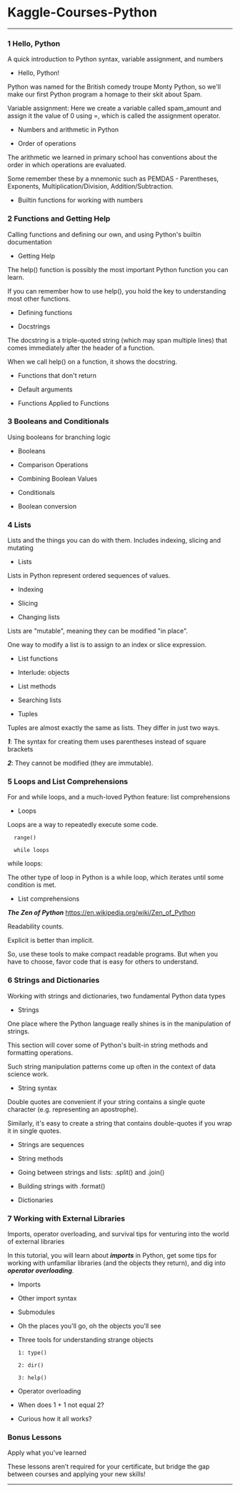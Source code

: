 # Kaggle-Courses-Python

-------

### 1 Hello, Python
A quick introduction to Python syntax, variable assignment, and numbers

- Hello, Python!

Python was named for the British comedy troupe Monty Python, so we'll make our first Python program a homage to their skit about Spam.

Variable assignment: Here we create a variable called spam_amount and assign it the value of 0 using =, which is called the assignment operator.

- Numbers and arithmetic in Python

- Order of operations

The arithmetic we learned in primary school has conventions about the order in which operations are evaluated. 

Some remember these by a mnemonic such as PEMDAS - Parentheses, Exponents, Multiplication/Division, Addition/Subtraction.

- Builtin functions for working with numbers




### 2 Functions and Getting Help
Calling functions and defining our own, and using Python's builtin documentation

- Getting Help

The help() function is possibly the most important Python function you can learn. 

If you can remember how to use help(), you hold the key to understanding most other functions.

- Defining functions

- Docstrings

The docstring is a triple-quoted string (which may span multiple lines) that comes immediately after the header of a function. 

When we call help() on a function, it shows the docstring.

- Functions that don't return

- Default arguments

- Functions Applied to Functions


### 3 Booleans and Conditionals
Using booleans for branching logic

- Booleans

- Comparison Operations

- Combining Boolean Values

- Conditionals

- Boolean conversion





### 4 Lists
Lists and the things you can do with them. Includes indexing, slicing and mutating

- Lists

Lists in Python represent ordered sequences of values.

- Indexing

- Slicing

- Changing lists

Lists are "mutable", meaning they can be modified "in place".

One way to modify a list is to assign to an index or slice expression.

- List functions

- Interlude: objects

- List methods

- Searching lists

- Tuples

Tuples are almost exactly the same as lists. They differ in just two ways.

***1***: The syntax for creating them uses parentheses instead of square brackets

***2***: They cannot be modified (they are immutable).





### 5 Loops and List Comprehensions
For and while loops, and a much-loved Python feature: list comprehensions

- Loops

Loops are a way to repeatedly execute some code.

      range()
      
      while loops

while loops:

The other type of loop in Python is a while loop, which iterates until some condition is met.

- List comprehensions

***The Zen of Python***
https://en.wikipedia.org/wiki/Zen_of_Python

Readability counts.

Explicit is better than implicit.

So, use these tools to make compact readable programs. But when you have to choose, favor code that is easy for others to understand.

### 6 Strings and Dictionaries
Working with strings and dictionaries, two fundamental Python data types

- Strings

One place where the Python language really shines is in the manipulation of strings. 

This section will cover some of Python's built-in string methods and formatting operations.

Such string manipulation patterns come up often in the context of data science work.

- String syntax

Double quotes are convenient if your string contains a single quote character (e.g. representing an apostrophe).

Similarly, it's easy to create a string that contains double-quotes if you wrap it in single quotes.

- Strings are sequences

- String methods

- Going between strings and lists: .split() and .join()

- Building strings with .format()

- Dictionaries



### 7 Working with External Libraries
Imports, operator overloading, and survival tips for venturing into the world of external libraries

In this tutorial, you will learn about ***imports*** in Python, get some tips for working with unfamiliar libraries (and the objects they return), and dig into ***operator overloading***.


- Imports

- Other import syntax

- Submodules

- Oh the places you'll go, oh the objects you'll see

- Three tools for understanding strange objects

      1: type()
  
      2: dir()
 
      3: help()

- Operator overloading

- When does 1 + 1 not equal 2?

- Curious how it all works?


### Bonus Lessons
Apply what you've learned

These lessons aren’t required for your certificate, but bridge the gap between courses and applying your new skills!





-------

